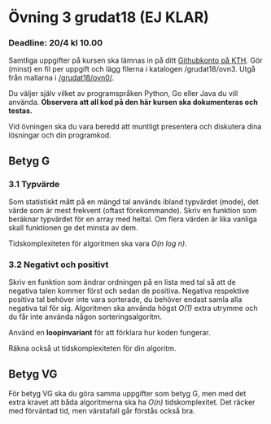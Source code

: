 # Övning 3 grudat18 (EJ KLAR)
### Deadline: 20/4 kl 10.00

Samtliga uppgifter på kursen ska lämnas in på ditt [Githubkonto på KTH](https://gits-15.sys.kth.se/grudat18).
Gör (minst) en fil per uppgift och lägg filerna i katalogen /grudat18/ovn3.
Utgå från mallarna i [/grudat18/ovn0/](https://github.com/yourbasic/grudat18/tree/master/ovn0).

Du väljer själv vilket av programspråken Python, Go eller Java du vill använda.
**Observera att all kod på den här kursen ska dokumenteras och testas.**

Vid övningen ska du vara beredd att muntligt presentera och diskutera
dina lösningar och din programkod.

## Betyg G

### 3.1 Typvärde

Som statistiskt mått på en mängd tal används ibland typvärdet (mode),
det värde som är mest frekvent (oftast förekommande).
Skriv en funktion som beräknar typvärdet för en array med heltal.
Om flera värden är lika vanliga skall funktionen ge det minsta av dem.

Tidskomplexiteten för algoritmen ska vara *O(n&nbsp;log&nbsp;n)*.

### 3.2 Negativt och positivt

Skriv en funktion som ändrar ordningen på en lista med tal så att de negativa talen kommer först och sedan de positiva.
Negativa respektive positiva tal behöver inte vara sorterade, du behöver endast samla alla negativa tal för sig.
Algoritmen ska använda högst *O(1)* extra utrymme och du får inte använda någon sorteringsalgoritm.

Använd en **loopinvariant** för att förklara hur koden fungerar.

Räkna också ut tidskomplexiteten för din algoritm.

## Betyg VG

För betyg VG ska du göra samma uppgifter som betyg G,
men med det extra kravet att båda algoritmerna ska ha *O(n)* tidskomplexitet.
Det räcker med förväntad tid, men värstafall går förstås också bra.
